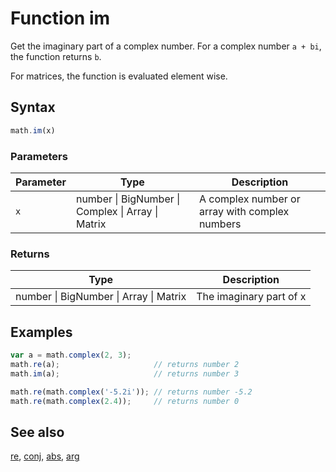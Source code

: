 <!-- Note: This file is automatically generated from source code comments. Changes made in this file will be overridden. -->

# Function im

Get the imaginary part of a complex number.
For a complex number `a + bi`, the function returns `b`.

For matrices, the function is evaluated element wise.


## Syntax

```js
math.im(x)
```

### Parameters

Parameter | Type | Description
--------- | ---- | -----------
`x` | number &#124; BigNumber &#124; Complex &#124; Array &#124; Matrix |  A complex number or array with complex numbers

### Returns

Type | Description
---- | -----------
number &#124; BigNumber &#124; Array &#124; Matrix | The imaginary part of x


## Examples

```js
var a = math.complex(2, 3);
math.re(a);                     // returns number 2
math.im(a);                     // returns number 3

math.re(math.complex('-5.2i')); // returns number -5.2
math.re(math.complex(2.4));     // returns number 0
```


## See also

[re](re.md),
[conj](conj.md),
[abs](abs.md),
[arg](arg.md)
